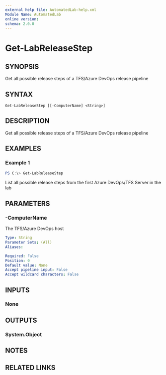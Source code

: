 ```yaml
---
external help file: AutomatedLab-help.xml
Module Name: AutomatedLab
online version:
schema: 2.0.0
---
```


# Get-LabReleaseStep

## SYNOPSIS
Get all possible release steps of a TFS/Azure DevOps release pipeline

## SYNTAX

```
Get-LabReleaseStep [[-ComputerName] <String>]
```

## DESCRIPTION
Get all possible release steps of a TFS/Azure DevOps release pipeline

## EXAMPLES

### Example 1
```powershell
PS C:\> Get-LabReleaseStep
```

List all possible release steps from the first Azure DevOps/TFS Server in the lab           

## PARAMETERS

### -ComputerName
The TFS/Azure DevOps host

```yaml
Type: String
Parameter Sets: (All)
Aliases:

Required: False
Position: 0
Default value: None
Accept pipeline input: False
Accept wildcard characters: False
```

## INPUTS

### None

## OUTPUTS

### System.Object
## NOTES

## RELATED LINKS
